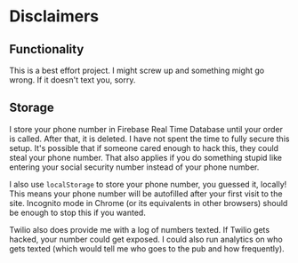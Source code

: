 # Disclaimers

## Functionality
This is a best effort project. I might screw up and something might go wrong. If it doesn't text you, sorry. 

## Storage
I store your phone number in Firebase Real Time Database until your order is called. After that, it is deleted. I have not spent the time to fully secure this setup. It's possible that if someone cared enough to hack this, they could steal your phone number. That also applies if you do something stupid like entering your social security number instead of your phone number. 

I also use `localStorage` to store your phone number, you guessed it, locally! This means your phone number will be autofilled after your first visit to the site. Incognito mode in Chrome (or its equivalents in other browsers) should be enough to stop this if you wanted. 

Twilio also does provide me with a log of numbers texted. If Twilio gets hacked, your number could get exposed. I could also run analytics on who gets texted (which would tell me who goes to the pub and how frequently). 
